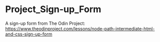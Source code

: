 # Project_Sign-up_Form
A sign-up form from The Odin Project: https://www.theodinproject.com/lessons/node-path-intermediate-html-and-css-sign-up-form
